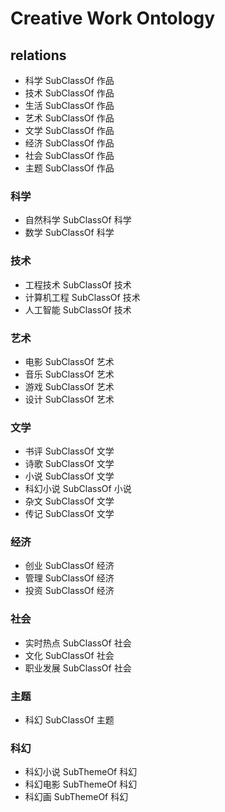 Creative Work Ontology
========

## relations
- 科学 SubClassOf 作品
- 技术 SubClassOf 作品
- 生活 SubClassOf 作品
- 艺术 SubClassOf 作品
- 文学 SubClassOf 作品
- 经济 SubClassOf 作品
- 社会 SubClassOf 作品
- 主题 SubClassOf 作品

### 科学
- 自然科学 SubClassOf 科学
- 数学 SubClassOf 科学

### 技术
- 工程技术 SubClassOf 技术
- 计算机工程 SubClassOf 技术
- 人工智能 SubClassOf 技术

### 艺术
- 电影 SubClassOf 艺术
- 音乐 SubClassOf 艺术
- 游戏 SubClassOf 艺术
- 设计 SubClassOf 艺术

### 文学
- 书评 SubClassOf 文学
- 诗歌 SubClassOf 文学
- 小说 SubClassOf 文学
- 科幻小说 SubClassOf 小说
- 杂文 SubClassOf 文学
- 传记 SubClassOf 文学

### 经济
- 创业 SubClassOf 经济
- 管理 SubClassOf 经济
- 投资 SubClassOf 经济

### 社会
- 实时热点 SubClassOf 社会
- 文化 SubClassOf 社会
- 职业发展 SubClassOf 社会

### 主题
- 科幻 SubClassOf 主题

### 科幻
- 科幻小说 SubThemeOf 科幻
- 科幻电影 SubThemeOf 科幻
- 科幻画 SubThemeOf 科幻
